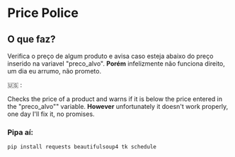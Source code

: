 
# Price Police

<h2>O que faz?</h2>
<p>Verifica o preço de algum produto e avisa caso esteja abaixo do preço inserido na variavel "preco_alvo". <b>Porém</b> infelizmente não funciona direito, um dia eu arrumo, não prometo.</p>
🇺🇸 :
<p>Checks the price of a product and warns if it is below the price entered in the "preco_alvo"" variable. <b>However</b> unfortunately it doesn't work properly, one day I'll fix it, no promises.</p>

<h3>Pipa aí:</h3>

```
pip install requests beautifulsoup4 tk schedule
```

